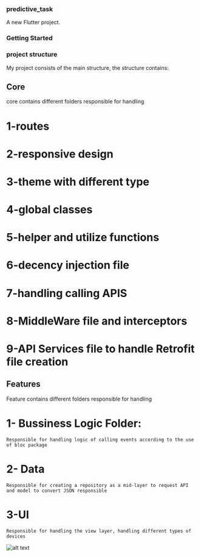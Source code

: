 ### predictive_task

A new Flutter project.

### Getting Started

### project structure

My project consists of the main structure, the structure contains:

## Core 

core contains different folders responsible for handling 
 # 1-routes
 # 2-responsive design
 # 3-theme with different type
 # 4-global classes
 # 5-helper and utilize functions
 # 6-decency injection file
 # 7-handling calling APIS 
 # 8-MiddleWare file and interceptors
 # 9-API Services file to handle Retrofit file creation

 ## Features

Feature contains different folders responsible for handling 
# 1- Bussiness Logic Folder:
    Responsible for handling logic of calling events according to the use of bloc package
# 2- Data
    Responsible for creating a repository as a mid-layer to request API and model to convert JSON responsible 
# 3-UI
    Responsible for handling the view layer, handling different types of devices 

![alt text](https://547719d2.rocketcdn.me/wp-content/uploads/2020/09/logo_main_s_c.png "Logo Title Text 1")


    

 
 
 


